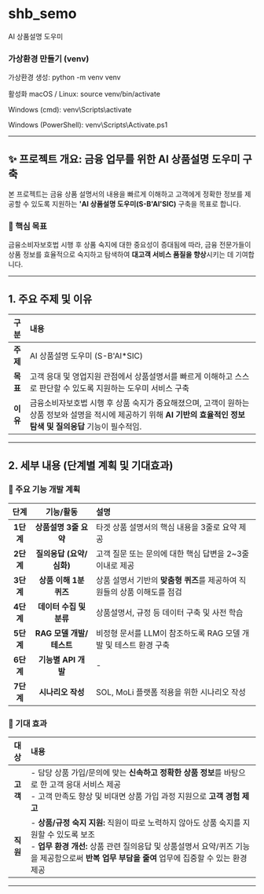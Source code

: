 # shb_semo
AI 상품설명 도우미

### 가상환경 만들기 (venv)
가상환경 생성:
python -m venv venv

활성화
macOS / Linux: source venv/bin/activate

Windows (cmd): venv\Scripts\activate

Windows (PowerShell): venv\Scripts\Activate.ps1


---

## ✨ 프로젝트 개요: 금융 업무를 위한 AI 상품설명 도우미 구축

본 프로젝트는 금융 상품 설명서의 내용을 빠르게 이해하고 고객에게 정확한 정보를 제공할 수 있도록 지원하는 **'AI 상품설명 도우미(S-B'Al'SIC)** 구축을 목표로 합니다.

### 📌 핵심 목표

금융소비자보호법 시행 후 상품 숙지에 대한 중요성이 증대됨에 따라, 금융 전문가들이 상품 정보를 효율적으로 숙지하고 탐색하여 **대고객 서비스 품질을 향상**시키는 데 기여합니다.


---

## 1. 주요 주제 및 이유

| 구분 | 내용 |
| :---: | :--- |
| **주제** | AI 상품설명 도우미 (S-B'Al*SIC) |
| **목표** | 고객 응대 및 영업지원 관점에서 상품설명서를 빠르게 이해하고 스스로 판단할 수 있도록 지원하는 도우미 서비스 구축 |
| **이유** | 금융소비자보호법 시행 후 상품 숙지가 중요해졌으며, 고객이 원하는 상품 정보와 설명을 적시에 제공하기 위해 **AI 기반의 효율적인 정보 탐색 및 질의응답** 기능이 필수적임. |

---

## 2. 세부 내용 (단계별 계획 및 기대효과)

### 🚀 주요 기능 개발 계획

| 단계 | 기능/활동 | 설명 |
| :---: | :---: | :--- |
| **1단계** | **상품설명 3줄 요약** | 타겟 상품 설명서의 핵심 내용을 3줄로 요약 제공 |
| **2단계** | **질의응답 (요약/심화)** | 고객 질문 또는 문의에 대한 핵심 답변을 2~3줄 이내로 제공 |
| **3단계** | **상품 이해 1분 퀴즈** | 상품 설명서 기반의 **맞춤형 퀴즈**를 제공하여 직원들의 상품 이해도를 점검 |
| **4단계** | **데이터 수집 및 분류** | 상품설명서, 규정 등 데이터 구축 및 사전 학습 |
| **5단계** | **RAG 모델 개발/테스트** | 비정형 문서를 LLM이 참조하도록 RAG 모델 개발 및 테스트 환경 구축 |
| **6단계** | **기능별 API 개발** | - |
| **7단계** | **시나리오 작성** | SOL, MoLi 플랫폼 적용을 위한 시나리오 작성 |

### 🎯 기대 효과

| 대상 | 내용 |
| :---: | :--- |
| **고객** | - 담당 상품 가입/문의에 맞는 **신속하고 정확한 상품 정보**를 바탕으로 한 고객 응대 서비스 제공 <br> - 고객 만족도 향상 및 비대면 상품 가입 과정 지원으로 **고객 경험 제고** |
| **직원** | - **상품/규정 숙지 지원:** 직원이 따로 노력하지 않아도 상품 숙지를 지원할 수 있도록 보조 <br> - **업무 환경 개선:** 상품 관련 질의응답 및 상품설명서 요약/퀴즈 기능을 제공함으로써 **반복 업무 부담을 줄여** 업무에 집중할 수 있는 환경 제공 |

---
